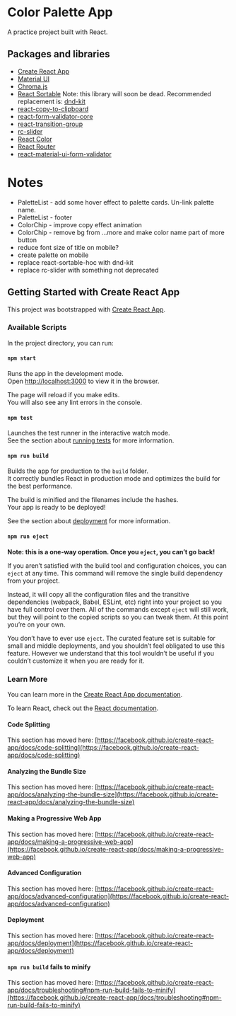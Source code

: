 # Color Palette App

A practice project built with React.

## Packages and libraries

- [Create React App](https://github.com/facebook/create-react-app)
- [Material UI](https://mui.com)
- [Chroma.js](https://gka.github.io/chroma.js/#chroma-contrast)
- [React Sortable](https://github.com/clauderic/react-sortable-hoc)
  Note: this library will soon be dead. Recommended replacement is:
  [dnd-kit](https://github.com/clauderic/dnd-kit)
- [react-copy-to-clipboard](https://github.com/nkbt/react-copy-to-clipboard)
- [react-form-validator-core](https://github.com/NewOldMax/react-form-validator-core)
- [react-transition-group](https://github.com/reactjs/react-transition-group)
- [rc-slider](https://github.com/react-component/slider)
- [React Color](https://casesandberg.github.io/react-color/)
- [React Router](https://reactrouter.com/docs/en/v6)
- [react-material-ui-form-validator](https://github.com/NewOldMax/react-material-ui-form-validator)

# Notes

- PaletteList - add some hover effect to palette cards. Un-link palette name.
- PaletteList - footer
- ColorChip - improve copy effect animation
- ColorChip - remove bg from ...more and make color name part of more button
- reduce font size of title on mobile?
- create palette on mobile
- replace react-sortable-hoc with dnd-kit
- replace rc-slider with something not deprecated



## Getting Started with Create React App

This project was bootstrapped with [Create React App](https://github.com/facebook/create-react-app).

### Available Scripts

In the project directory, you can run:

#### `npm start`

Runs the app in the development mode.\
Open [http://localhost:3000](http://localhost:3000) to view it in the browser.

The page will reload if you make edits.\
You will also see any lint errors in the console.

#### `npm test`

Launches the test runner in the interactive watch mode.\
See the section about [running tests](https://facebook.github.io/create-react-app/docs/running-tests) for more information.

#### `npm run build`

Builds the app for production to the `build` folder.\
It correctly bundles React in production mode and optimizes the build for the best performance.

The build is minified and the filenames include the hashes.\
Your app is ready to be deployed!

See the section about [deployment](https://facebook.github.io/create-react-app/docs/deployment) for more information.

#### `npm run eject`

**Note: this is a one-way operation. Once you `eject`, you can’t go back!**

If you aren’t satisfied with the build tool and configuration choices, you can `eject` at any time. This command will remove the single build dependency from your project.

Instead, it will copy all the configuration files and the transitive dependencies (webpack, Babel, ESLint, etc) right into your project so you have full control over them. All of the commands except `eject` will still work, but they will point to the copied scripts so you can tweak them. At this point you’re on your own.

You don’t have to ever use `eject`. The curated feature set is suitable for small and middle deployments, and you shouldn’t feel obligated to use this feature. However we understand that this tool wouldn’t be useful if you couldn’t customize it when you are ready for it.

### Learn More

You can learn more in the [Create React App documentation](https://facebook.github.io/create-react-app/docs/getting-started).

To learn React, check out the [React documentation](https://reactjs.org/).

#### Code Splitting

This section has moved here: [https://facebook.github.io/create-react-app/docs/code-splitting](https://facebook.github.io/create-react-app/docs/code-splitting)

#### Analyzing the Bundle Size

This section has moved here: [https://facebook.github.io/create-react-app/docs/analyzing-the-bundle-size](https://facebook.github.io/create-react-app/docs/analyzing-the-bundle-size)

#### Making a Progressive Web App

This section has moved here: [https://facebook.github.io/create-react-app/docs/making-a-progressive-web-app](https://facebook.github.io/create-react-app/docs/making-a-progressive-web-app)

#### Advanced Configuration

This section has moved here: [https://facebook.github.io/create-react-app/docs/advanced-configuration](https://facebook.github.io/create-react-app/docs/advanced-configuration)

#### Deployment

This section has moved here: [https://facebook.github.io/create-react-app/docs/deployment](https://facebook.github.io/create-react-app/docs/deployment)

#### `npm run build` fails to minify

This section has moved here: [https://facebook.github.io/create-react-app/docs/troubleshooting#npm-run-build-fails-to-minify](https://facebook.github.io/create-react-app/docs/troubleshooting#npm-run-build-fails-to-minify)
